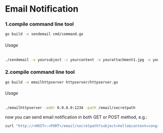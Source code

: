 # Email Notification

### 1.compile command line tool

```bash
go build -o sendemail cmd/command.go
```
###### Usage
```bash
./sendemail -s yoursubject -c yourcontent -a yourattachment1.jpg -a yourattachment2.png
```

### 2.compile command line tool

```bash
go build -o emailhttpserver httpserver/httpserver.go
```

###### Usage
```bash
./emailhttpserver -addr 0.0.0.0:1234 -path /email/secretpath
```
now you can send email notification in both GET or POST method, e.g.:
```bash
curl "http://<HOST>:<PORT>/email/secretpath?subject=hello&content=congratulations"
```